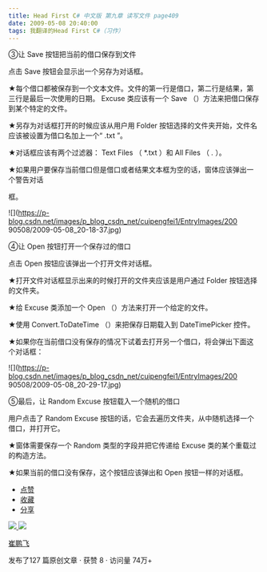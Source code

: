 ```yaml
---
title: Head First C# 中文版 第九章 读写文件 page409
date: 2009-05-08 20:40:00
tags: 我翻译的Head First C#（习作）
---
```

③让  Save  按钮把当前的借口保存到文件

  

点击  Save  按钮会显示出一个另存为对话框。

  

★每个借口都被保存到一个文本文件。文件的第一行是借口，第二行是结果，第三行是最后一次使用的日期。  Excuse  类应该有一个  Save
（）方法来把借口保存到某个特定的文件。

★另存为对话框打开的时候应该从用户用  Folder  按钮选择的文件夹开始，文件名应该被设置为借口名加上一个“  .txt  ”。

★对话框应该有两个过滤器：  Text Files  （  *.txt  ）和  All Files  （  *.*  ）。

★如果用户要保存当前借口但是借口或者结果文本框为空的话，窗体应该弹出一个警告对话

框。

  

![](https://p-blog.csdn.net/images/p_blog_csdn_net/cuipengfei1/EntryImages/200
90508/2009-05-08_20-18-37.jpg)

④让  Open  按钮打开一个保存过的借口

  

点击  Open  按钮应该弹出一个打开文件对话框。

  

★打开文件对话框显示出来的时候打开的文件夹应该是用户通过  Folder  按钮选择的文件夹。

★给  Excuse  类添加一个  Open  （）方法来打开一个给定的文件。

★使用  Convert.ToDateTime  （）来把保存日期载入到  DateTimePicker  控件。

★如果你在当前借口没有保存的情况下试着去打开另一个借口，将会弹出下面这个对话框：

  

![](https://p-blog.csdn.net/images/p_blog_csdn_net/cuipengfei1/EntryImages/200
90508/2009-05-08_20-29-17.jpg)

⑤最后，让  Random Excuse  按钮载入一个随机的借口

  

用户点击了  Random Excuse  按钮的话，它会去遍历文件夹，从中随机选择一个借口，并打开它。

  

★窗体需要保存一个  Random  类型的字段并把它传递给  Excuse  类的某个重载过的构造方法。

★如果当前的借口没有保存，这个按钮应该弹出和  Open  按钮一样的对话框。

  * [ 点赞  ](javascript:;)
  * [ 收藏  ](javascript:;)
  * [ 分享 ](javascript:;)

[ ![](https://profile.csdnimg.cn/5/2/5/3_cuipengfei1)
![](https://g.csdnimg.cn/static/user-reg-year/1x/11.png)
](https://blog.csdn.net/cuipengfei1)

[ 崔鹏飞 ](https://blog.csdn.net/cuipengfei1)

发布了127 篇原创文章  ·  获赞 8  ·  访问量 74万+

